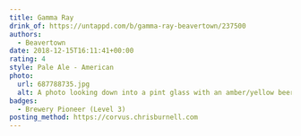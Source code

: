 ```yaml
---
title: Gamma Ray
drink_of: https://untappd.com/b/gamma-ray-beavertown/237500
authors:
  - Beavertown
date: 2018-12-15T16:11:41+00:00
rating: 4
style: Pale Ale - American
photo:
  url: 687788735.jpg
  alt: A photo looking down into a pint glass with an amber/yellow beer inside
badges:
  - Brewery Pioneer (Level 3)
posting_method: https://corvus.chrisburnell.com
---
```

